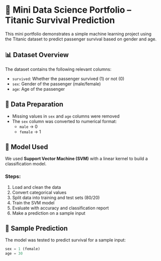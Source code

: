 # 🧠 Mini Data Science Portfolio – Titanic Survival Prediction

This mini portfolio demonstrates a simple machine learning project using the Titanic dataset to predict passenger survival based on gender and age.

## 📊 Dataset Overview

The dataset contains the following relevant columns:
- `survived`: Whether the passenger survived (1) or not (0)
- `sex`: Gender of the passenger (male/female)
- `age`: Age of the passenger

## 🧼 Data Preparation

- Missing values in `sex` and `age` columns were removed
- The `sex` column was converted to numerical format:
  - `male` → 0
  - `female` → 1

## 🧠 Model Used

We used **Support Vector Machine (SVM)** with a linear kernel to build a classification model.

### Steps:
1. Load and clean the data
2. Convert categorical values
3. Split data into training and test sets (80/20)
4. Train the SVM model
5. Evaluate with accuracy and classification report
6. Make a prediction on a sample input

## 🧪 Sample Prediction

The model was tested to predict survival for a sample input:
```python
sex = 1 (female)
age = 30

